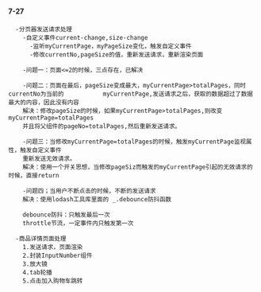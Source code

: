 #### 7-27

      -分页器发送请求处理
        -自定义事件current-change,size-change
          -监听myCurrentPage，myPageSize变化，触发自定义事件
          -修改currentNo,pageSize的值，重新发送请求，重新渲染页面

        -问题一：页面<=2的时候，三点存在，已解决

        -问题二：页面在最后，pageSize变成最大，myCurrentPage>totalPages，同时currentNo为当前的           myCurrentPage,发送请求之后，获取的数据超过了数据最大的内容，因此没有内容
        解决：修改pageSize的时候，如果myCurrentPage>totalPages,则改变myCurrentPage=totalPages
        并且将父组件的pageNo=totalPages,然后重新发送请求。

        -问题三：当修改myCurrentPage=totalPages的时候，触发myCurrentPage监视属性，触发自定义事件
        重新发送无效请求。
        解决：使用一个开关思想，当修改pageSiz而触发的myCurrentPage引起的无效请求的时候，直接return

        -问题四；当用户不断点击的时候，不断的发送请求
        解决：使用lodash工具库里面的 _.debounce防抖函数

        debounce防抖：只触发最后一次
        throttle节流，一定事件内只触发第一次

      -商品详情页面处理
        1.发送请求，页面渲染
        2.封装InputNumber组件
        3.放大镜
        4.tab轮播
        5.点击加入购物车跳转
